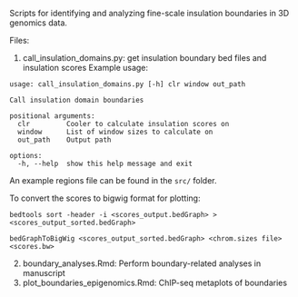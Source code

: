 Scripts for identifying and analyzing fine-scale insulation boundaries in 3D genomics data.

Files:
1. call_insulation_domains.py: get insulation boundary bed files and insulation scores
Example usage:
```
usage: call_insulation_domains.py [-h] clr window out_path

Call insulation domain boundaries

positional arguments:
  clr         Cooler to calculate insulation scores on
  window      List of window sizes to calculate on
  out_path    Output path

options:
  -h, --help  show this help message and exit
```

An example regions file can be found in the `src/` folder.

To convert the scores to bigwig format for plotting:
```
bedtools sort -header -i <scores_output.bedGraph> > <scores_output_sorted.bedGraph>

bedGraphToBigWig <scores_output_sorted.bedGraph> <chrom.sizes file> <scores.bw>
```

2. boundary_analyses.Rmd: Perform boundary-related analyses in manuscript
3. plot_boundaries_epigenomics.Rmd: ChIP-seq metaplots of boundaries
